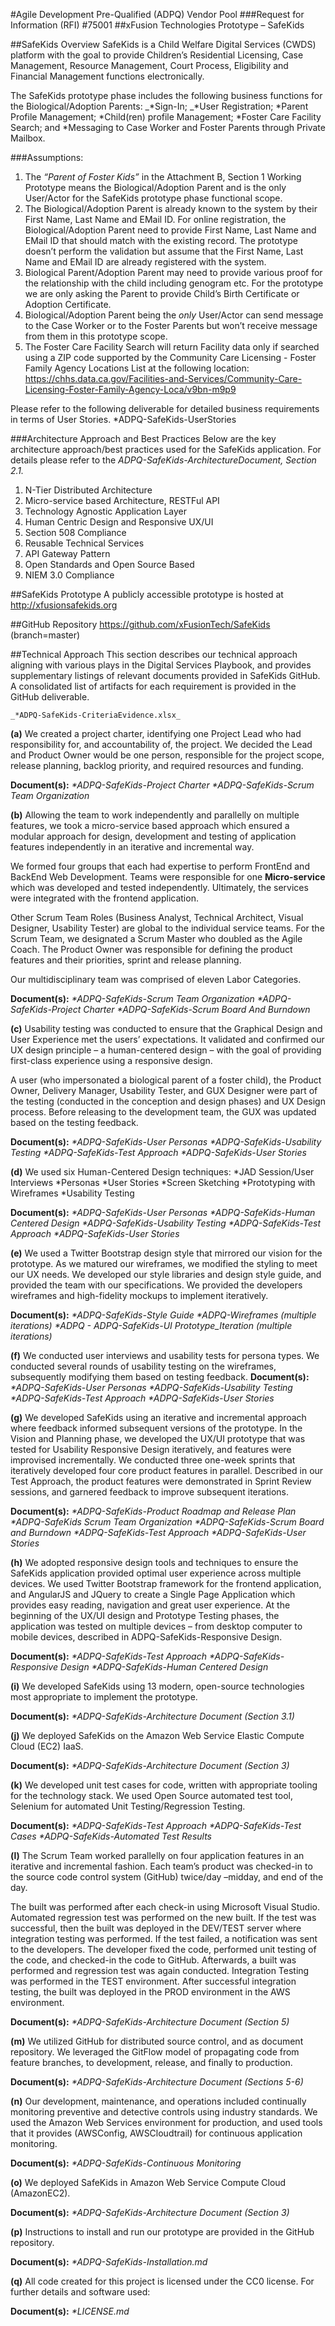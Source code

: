 #Agile Development Pre-Qualified (ADPQ) Vendor Pool
###Request for Information (RFI) #75001
##xFusion Technologies Prototype – SafeKids

##SafeKids Overview
SafeKids is a Child Welfare Digital Services (CWDS) platform with the goal to provide Children’s Residential Licensing, Case Management, Resource Management, Court Process, Eligibility and Financial Management functions electronically. 

The SafeKids prototype phase includes the following business functions for the Biological/Adoption Parents:
_*Sign-In;
_*User Registration;
*Parent Profile Management;
*Child(ren) profile Management;
*Foster Care Facility Search; and
*Messaging to Case Worker and Foster Parents through Private Mailbox.

###Assumptions:
  1. The *“Parent of Foster Kids”* in the Attachment B, Section 1 Working Prototype means the Biological/Adoption Parent and is the only User/Actor for the SafeKids prototype phase functional scope.
  2. The Biological/Adoption Parent is already known to the system by their First Name, Last Name and EMail ID. For online registration, the Biological/Adoption Parent need to provide First Name, Last Name and EMail ID that should match with the existing record. The prototype doesn’t perform the validation but assume that the First Name, Last Name and EMail ID are already registered with the system.
  3. Biological Parent/Adoption Parent may need to provide various proof for the relationship with the child including genogram etc. For the prototype we are only asking the Parent to provide Child’s Birth Certificate or Adoption Certificate.
  4. Biological/Adoption Parent being the *only* User/Actor can send message to the Case Worker or to the Foster Parents but won’t receive message from them in this prototype scope.
  5. The Foster Care Facility Search will return Facility data only if searched using a ZIP code supported by the Community Care Licensing - Foster Family Agency Locations List at the following location:
https://chhs.data.ca.gov/Facilities-and-Services/Community-Care-Licensing-Foster-Family-Agency-Loca/v9bn-m9p9

Please refer to the following deliverable for detailed business requirements in terms of User Stories.
*ADPQ-SafeKids-UserStories

###Architecture Approach and Best Practices
Below are the key architecture approach/best practices used for the SafeKids application. For details please refer to the *ADPQ-SafeKids-ArchitectureDocument, Section 2.1.*
  1. N-Tier Distributed Architecture 
  2. Micro-service based Architecture, RESTFul API
  3. Technology Agnostic Application Layer
  4. Human Centric Design and Responsive UX/UI
  5. Section 508 Compliance
  6. Reusable Technical Services 
  7. API Gateway Pattern 
  8. Open Standards and Open Source Based 
  9. NIEM 3.0 Compliance 

##SafeKids Prototype
A publicly accessible prototype is hosted at http://xfusionsafekids.org

##GitHub Repository
https://github.com/xFusionTech/SafeKids  (branch=master)

##Technical Approach
This section describes our technical approach aligning with various plays in the Digital Services Playbook, and provides supplementary listings of relevant documents provided in SafeKids GitHub. A consolidated list of artifacts for each requirement is provided in the GitHub deliverable.

    _*ADPQ-SafeKids-CriteriaEvidence.xlsx_

**(a)** We created a project charter, identifying one Project Lead who had responsibility for, and accountability of, the project. We decided the Lead and Product Owner would be one person, responsible for the project scope, release planning, backlog priority, and required resources and funding. 

  **Document(s):**
    _*ADPQ-SafeKids-Project Charter_
    _*ADPQ-SafeKids-Scrum Team Organization_

**(b)** Allowing the team to work independently and parallelly on multiple features, we took a micro-service based approach which ensured a modular approach for design, development and testing of application features independently in an iterative and incremental way.

We formed four groups that each had expertise to perform FrontEnd and BackEnd Web Development. Teams were responsible for one **Micro-service** which was developed and tested independently. Ultimately, the services were integrated with the frontend application. 

Other Scrum Team Roles (Business Analyst, Technical Architect, Visual Designer, Usability Tester) are global to the individual service teams. For the Scrum Team, we designated a Scrum Master who doubled as the Agile Coach. The Product Owner was responsible for defining the product features and their priorities, sprint and release planning.

Our multidisciplinary team was comprised of eleven Labor Categories.

  **Document(s):**
    _*ADPQ-SafeKids-Scrum Team Organization_
    _*ADPQ-SafeKids-Project Charter_
    _*ADPQ-SafeKids-Scrum Board And Burndown_

**(c)** Usability testing was conducted to ensure that the Graphical Design and User Experience met the users’ expectations. It validated and confirmed our UX design principle – a human-centered design – with the goal of providing first-class experience using a responsive design.

A user (who impersonated a biological parent of a foster child), the Product Owner, Delivery Manager, Usability Tester, and GUX Designer were part of the testing (conducted in the conception and design phases) and UX Design process. Before releasing to the development team, the GUX was updated based on the testing feedback.

  **Document(s):**
    _*ADPQ-SafeKids-User Personas_
    _*ADPQ-SafeKids-Usability Testing_
    _*ADPQ-SafeKids-Test Approach_
    _*ADPQ-SafeKids-User Stories_

**(d)** We used six Human-Centered Design techniques:
    *JAD Session/User Interviews
    *Personas
    *User Stories
    *Screen Sketching
    *Prototyping with Wireframes
    *Usability Testing

  **Document(s):**
    _*ADPQ-SafeKids-User Personas_
    _*ADPQ-SafeKids-Human Centered Design_
    _*ADPQ-SafeKids-Usability Testing_
    _*ADPQ-SafeKids-Test Approach_
    _*ADPQ-SafeKids-User Stories_

**(e)** We used a Twitter Bootstrap design style that mirrored our vision for the prototype. As we matured our wireframes, we modified the styling to meet our UX needs. We developed our style libraries and design style guide, and provided the team with our specifications. We provided the developers wireframes and high-fidelity mockups to implement iteratively.

  **Document(s):**
    _*ADPQ-SafeKids-Style Guide_
    _*ADPQ-Wireframes (multiple iterations)_
    _*ADPQ - ADPQ-SafeKids-UI Prototype_Iteration (multiple iterations)_

**(f)** We conducted user interviews and usability tests for persona types. We conducted several rounds of usability testing on the wireframes, subsequently modifying them based on testing feedback.
  **Document(s):**
    _*ADPQ-SafeKids-User Personas_
    _*ADPQ-SafeKids-Usability Testing_
    _*ADPQ-SafeKids-Test Approach_
    _*ADPQ-SafeKids-User Stories_ 

**(g)** We developed SafeKids using an iterative and incremental approach where feedback informed subsequent versions of the prototype. In the Vision and Planning phase, we developed the UX/UI prototype that was tested for Usability Responsive Design iteratively, and features were improvised incrementally. We conducted three one-week sprints that iteratively developed four core product features in parallel. Described in our Test Approach, the product features were demonstrated in Sprint Review sessions, and garnered feedback to improve subsequent iterations.

  **Document(s):**
    _*ADPQ-SafeKids-Product Roadmap and Release Plan_
    _*ADPQ-SafeKids Scrum Team Organization_
    _*ADPQ-SafeKids-Scrum Board and Burndown_
    _*ADPQ-SafeKids-Test Approach_
    _*ADPQ-SafeKids-User Stories_ 

**(h)** We adopted responsive design tools and techniques to ensure the SafeKids application provided optimal user experience across multiple devices. We used Twitter Bootstrap framework for the frontend application, and AngularJS and JQuery to create a Single Page Application which provides easy reading, navigation and great user experience. At the beginning of the UX/UI design and Prototype Testing phases, the application was tested on multiple devices – from desktop computer to mobile devices, described in ADPQ-SafeKids-Responsive Design.

  **Document(s):**
    _*ADPQ-SafeKids-Test Approach_
    _*ADPQ-SafeKids-Responsive Design_
    _*ADPQ-SafeKids-Human Centered Design_  

**(i)** We developed SafeKids using 13 modern, open-source technologies most appropriate to implement the prototype.

  **Document(s):**
    _*ADPQ-SafeKids-Architecture Document (Section 3.1)_

**(j)** We deployed SafeKids on the Amazon Web Service Elastic Compute Cloud (EC2) IaaS.

  **Document(s):**
    _*ADPQ-SafeKids-Architecture Document (Section 3)_

**(k)** We developed unit test cases for code, written with appropriate tooling for the technology stack. We used Open Source automated test tool, Selenium for automated Unit Testing/Regression Testing. 

  **Document(s):**
    _*ADPQ-SafeKids-Test Approach_
    _*ADPQ-SafeKids-Test Cases_
    _*ADPQ-SafeKids-Automated Test Results_

**(l)** The Scrum Team worked parallelly on four application features in an iterative and incremental fashion. Each team’s product was checked-in to the source code control system (GitHub) twice/day –midday, and end of the day.

The built was performed after each check-in using Microsoft Visual Studio. Automated regression test was performed on the new built. If the test was successful, then the built was deployed in the DEV/TEST server where integration testing was performed. If the test failed, a notification was sent to the developers. The developer fixed the code, performed unit testing of the code, and checked-in the code to GitHub. Afterwards, a built was performed and regression test was again conducted. Integration Testing was performed in the TEST environment. After successful integration testing, the built was deployed in the PROD environment in the AWS environment.

  **Document(s):**
    _*ADPQ-SafeKids-Architecture Document (Section 5)_

**(m)** We utilized GitHub for distributed source control, and as document repository. We leveraged the GitFlow model of propagating code from feature branches, to development, release, and finally to production. 

  **Document(s):**
    _*ADPQ-SafeKids-Architecture Document (Sections 5-6)_

**(n)** Our development, maintenance, and operations included continually monitoring preventive and detective controls using industry standards. We used the Amazon Web Services environment for production, and used tools that it provides (AWSConfig, AWSCloudtrail) for continuous application monitoring.

  **Document(s):**
    _*ADPQ-SafeKids-Continuous Monitoring_

**(o)** We deployed SafeKids in Amazon Web Service Compute Cloud (AmazonEC2).

  **Document(s):**
    _*ADPQ-SafeKids-Architecture Document (Section 3)_

**(p)** Instructions to install and run our prototype are provided in the GitHub repository.

  **Document(s):**
    _*ADPQ-SafeKids-Installation.md_

**(q)** All code created for this project is licensed under the CC0 license. For further details and software used:

  **Document(s):**
    _*LICENSE.md_
